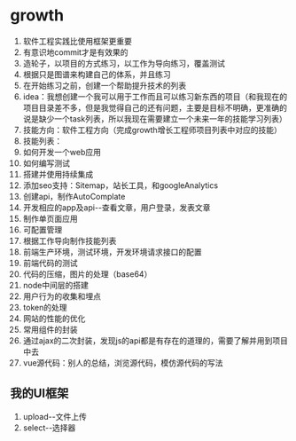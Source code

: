 # growth
1. 软件工程实践比使用框架更重要
2. 有意识地commit才是有效果的
3. 造轮子，以项目的方式练习，以工作为导向练习，覆盖测试
4. 根据只是图谱来构建自己的体系，并且练习
5. 在开始练习之前，创建一个帮助提升技术的列表
6. idea：我想创建一个我可以用于工作而且可以练习新东西的项目（和我现在的项目目录差不多，但是我觉得自己的还有问题，主要是目标不明确，更准确的说是缺少一个task列表，所以我现在需要建立一个未来一年的技能学习列表）
7. 技能方向：软件工程方向（完成growth增长工程师项目列表中对应的技能）
8. 技能列表：
9. 如何开发一个web应用
10. 如何编写测试
11. 搭建并使用持续集成
12. 添加seo支持：Sitemap，站长工具，和googleAnalytics
13. 创建api，制作AutoComplate
14. 开发相应的app及api--查看文章，用户登录，发表文章
15. 制作单页面应用
16. 可配置管理
17. 根据工作导向制作技能列表
18. 前端生产环境，测试环境，开发环境请求接口的配置
19. 前端代码的测试
20. 代码的压缩，图片的处理（base64）
21. node中间层的搭建
22. 用户行为的收集和埋点
23. token的处理
24. 网站的性能的优化
25. 常用组件的封装
26. 通过ajax的二次封装，发现js的api都是有存在的道理的，需要了解并用到项目中去
27. vue源代码：别人的总结，浏览源代码，模仿源代码的写法
## 我的UI框架
1. upload--文件上传
2. select--选择器
